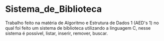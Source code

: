 # Sistema_de_Biblioteca
Trabalho feito na matéria de Algoritmo e Estrutura de Dados 1 (AED's 1) no qual foi feito um sistema de biblioteca utilizando a linguagem C, nesse sistema é possível, listar, inserir, remover, buscar.
